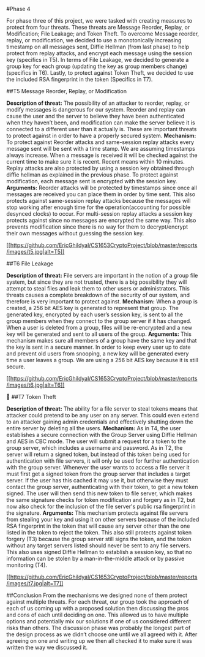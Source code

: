 #Phase 4


For phase three of this project, we were tasked with creating measures to protect from four threats. These threats are Message Reorder, Replay, or Modification; File Leakage; and Token Theft. To overcome Message reorder, replay, or modification, we decided to use a monotonically increasing timestamp on all messages sent, Diffie Hellman (from last phase) to help protect from replay attacks, and encrypt each message using the session key (specifics in T5). In terms of File Leakage, we decided to generate a group key for each group (updating the key as group members change) (specifics in T6). Lastly, to protect against Token Theft, we decided to use the included RSA fingerprint in the token (Specifics in T7).


##T5 Message Reorder, Replay, or Modification 


**Description of threat:** 
The possibility of an attacker to reorder, replay, or modify messages is dangerous for our system. Reorder and replay can cause the user and the server to believe they have been authenticated when they haven’t been, and modification can make the server believe it is connected to a different user than it actually is. These are important threats to protect against in order to have a properly secured system.
**Mechanism:** 
To protect against Reorder attacks and same-session replay attacks every message sent will be sent with a time stamp. We are assuming timestamps always increase.
When a message is received it will be checked against the current time to make sure it is recent. Recent means within 10 minutes.
Replay attacks are also protected by using a session key obtained through diffie hellman as explained in the previous phase.
To protect against modification, each message sent is encrypted with the session key.
**Arguments:** 
Reorder attacks will be protected by timestamps since once all messages are received you can place them in order by time sent. This also protects against same-session replay attacks because the messages will stop working after enough time for the operation(accounting for possible desynced clocks) to occur. For multi-session replay attacks a session key protects against since no messages are encrypted the same way. This also prevents modification since there is no way for them to decrypt/encrypt their own messages without guessing the session key.


[[https://github.com/EricGhildyal/CS1653CryptoProject/blob/master/reports/images/t5.jpg|alt=T5]]


##T6 File Leakage


**Description of threat:** 
File servers are important in the notion of a group file system, but since they are not trusted, there is a big possibility they will attempt to steal files and leak them to other users or administrators. This threats causes a complete breakdown of the security of our system, and therefore is very important to protect against.
**Mechanism:** 
When a group is created, a 256 bit AES key is generated to represent that group.
The generated key, encrypted by each user’s session key, is sent to all the group members when they connect to the group server if it has changed.
When a user is deleted from a group, files will be re-encrypted and a new key will be generated and sent to all users of the group.
**Arguments:** 
This mechanism makes sure all members of a group have the same key and that the key is sent in a secure manner. In order to keep every user up to date and prevent old users from snooping, a new key will be generated every time a user leaves a group. We are using a 256 bit AES key because it is still secure.


[[https://github.com/EricGhildyal/CS1653CryptoProject/blob/master/reports/images/t6.jpg|alt=T6]]


##T7 Token Theft


**Description of threat:** 
The ability for a file server to steal tokens means that attacker could pretend to be any user on any server. This could even extend to an attacker gaining admin credentials and effectively shutting down the entire server by deleting all the users.
**Mechanism:** 
As in T4, the user establishes a secure connection with the Group Server using Diffie Hellman and AES in CBC mode.
The user will submit a request for a token to the group server, which includes a username and password.
As in T2, the server will return a signed token, but instead of this token being used for authentication with file servers, it will only be used for further authentication with the group server.
Whenever the user wants to access a file server it must first get a signed token from the group server that includes a target server. If the user has this cached it may use it, but otherwise they must contact the group server, authenticating with their token, to get a new token signed.
The user will then send this new token to file server, which makes the same signature checks for token modification and forgery as in T2, but now also check for the inclusion of the file server's public rsa fingerprint in the signature.
**Arguments:** 
This mechanism protects against file servers from stealing your key and using it on other servers because of the included RSA fingerprint in the token that will cause any server other than the one listed in the token to reject the token.
This also still protects against token forgery (T3) because the group server still signs the token, and the token without any target servers listed should never be sent to any file servers. This also uses signed Diffie Hellman to establish a session key, so that no information can be stolen by a man-in-the-middle attack or by passive monitoring (T4).


[[https://github.com/EricGhildyal/CS1653CryptoProject/blob/master/reports/images/t7.jpg|alt=T7]]


##Conclusion 
From the mechanisms we designed none of them protect against multiple threats. For each threat, our group took the approach of each of us coming up with a proposed solution then discussing the pros and cons of each until deciding on one. This allowed us to have multiple options and potentially mix our solutions if one of us considered different risks than others. The discussion phase was probably the longest part of the design process as we didn’t choose one until we all agreed with it. After agreeing on one and writing up we then all checked it to make sure it was written the way we discussed it.
